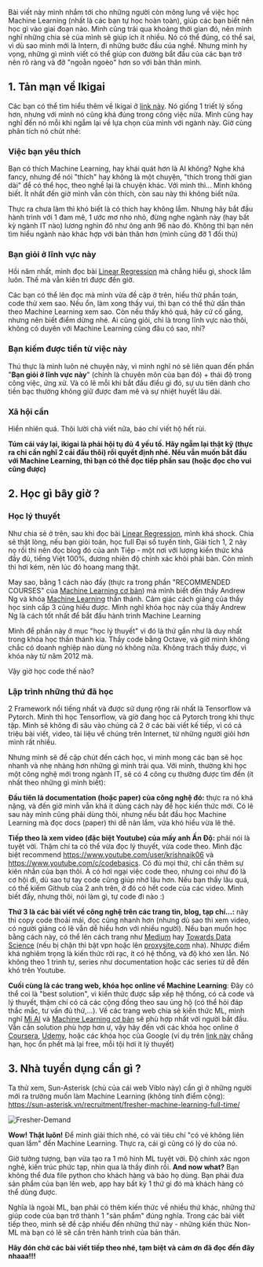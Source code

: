 Bài viết này mình nhắm tới cho những người còn mông lung về việc học Machine Learning (nhất là các bạn tự học hoàn toàn), giúp các bạn biết nên học gì vào giai đoạn nào. Mình cũng trải qua khoảng thời gian đó, nên mình nghĩ những chia sẻ của mình sẽ giúp ích ít nhiều. Nó có thể đúng, có thể sai, vì dù sao mình mới là Intern, đi những bước đầu của nghề. Nhưng mình hy vọng, những gì mình viết có thể giúp con đường bắt đầu của các bạn trở nên rõ ràng và đỡ "ngoằn ngoèo" hơn so với bản thân mình.
## 1. Tản mạn về Ikigai
Các bạn có thể tìm hiểu thêm về Ikigai ở [link này](https://songhantourist.com/van-hoa/ikigai-cong-cu-tim-kiem-y-nghia-cuoc-song-cua-nguoi-nhat.html). Nó giống 1 triết lý sống hơn, nhưng với mình nó cũng khá đúng trong công việc nữa. Mình cũng hay nghĩ đến nó mỗi khi ngẫm lại về lựa chọn của mình với ngành này.  Giờ cùng phân tích nó chút nhé:
### Việc bạn yêu thích
Bạn có thích Machine Learning, hay khái quát hơn là AI không? Nghe khá fancy, nhưng để nói "thích" hay không là một chuyện, "thích trong thời gian dài" để có thể học, theo nghề lại là chuyện khác. Với mình thì... Mình không biết. Ít nhất đến giờ mình vẫn còn thích, còn sau này thì không biết nữa. <br>

Thực ra chưa làm thì khó biết là có thích hay không lắm. Nhưng hãy bắt đầu hành trình với 1 đam mê, 1 ước mơ nho nhỏ, đừng nghe ngành này (hay bất kỳ ngành IT nào) lương nghìn đô như ông anh 96 nào đó.  Không thì bạn nên tìm hiểu ngành nào khác hợp với bản thân hơn (mình cũng đỡ 1 đối thủ)

### Bạn giỏi ở lĩnh vực này
Hồi năm nhất, mình đọc bài [Linear Regression](https://machinelearningcoban.com/2016/12/28/linearregression/) mà chẳng hiểu gì, shock lắm luôn. Thế mà vẫn kiên trì được đến giờ.

Các bạn có thể lên đọc mà mình vừa đề cập ở trên, hiểu thử phần toán, code thử xem sao. Nếu ổn, làm xong thấy vui, thì bạn có thể thử dấn thân theo Machine Learning xem sao. Còn nếu thấy khó quá, hãy cứ cố gắng, nhưng nên biết điểm dừng nhé. Ai cũng giỏi, chỉ là trong lĩnh vực nào thôi, không có duyên với Machine Learning cũng đâu có sao, nhỉ?

### Bạn kiếm được tiền từ việc này
Thú thực là mình luôn né chuyện này, vì mình nghĩ nó sẽ liên quan đến phần "<b>Bạn giỏi ở lĩnh vực này</b>" (chính là chuyên môn của bạn đó) + thái độ trong công việc, ứng xử. Và có lẽ mỗi khi bắt đầu điều gì đó, sự ưu tiên dành cho tiền bạc thường không giữ được đam mê và sự nhiệt huyết lâu dài. 

### Xã hội cần
Hiển nhiên quá. Thôi lười chả viết nữa, báo chí viết hộ hết rùi.

**Túm cái váy lại, ikigai là phải hội tụ đủ 4 yếu tố. Hãy ngẫm lại thật kỹ (thực ra chỉ cần nghĩ 2 cái đầu thôi) rồi quyết định nhé. Nếu vẫn muốn bắt đầu với Machine Learning, thì bạn có thể đọc tiếp phần sau (hoặc đọc cho vui cũng được)**

## 2. Học gì bây giờ ?
### Học lý thuyết
Như chia sẻ ở trên, sau khi đọc bài  [Linear Regression](https://machinelearningcoban.com/2016/12/28/linearregression/), mình khá shock. Chia sẻ thật lòng, nếu bạn giỏi toán, học full Đại số tuyến tính, Giải tích 1, 2 này nọ rồi thì nên đọc blog đó của anh Tiệp - một nơi với lượng kiến thức khá đầy đủ, tiếng Việt 100%, đương nhiên độ chính xác khỏi phải bàn.  Còn mình thì hơi kém, nên lúc đó hoang mang thật.

May sao, bằng 1 cách nào đấy (thực ra trong phần "RECOMMENDED COURSES" của [Machine Learning cơ bản](https://machinelearningcoban.com/)) mà mình biết đến thầy Andrew Ng và khóa [Machine Learning](https://www.coursera.org/learn/machine-learning?utm_source=gg&utm_medium=sem&campaignid=693373197&adgroupid=36745103515&device=c&keyword=machine%20learning%20andrew%20ng&matchtype=e&network=g&devicemodel=&adpostion=1t1&creativeid=156061453588&hide_mobile_promo&gclid=Cj0KEQjwt6fHBRDtm9O8xPPHq4gBEiQAdxotvNEC6uHwKB5Ik_W87b9mo-zTkmj9ietB4sI8-WWmc5UaAi6a8P8HAQ) thần thánh. Cảm giác cách giảng của thầy học sinh cấp 3 cũng hiểu được. Mình nghĩ khóa học này của thầy Andrew Ng là cách tốt nhất để bắt đầu hành trình Machine Learning

Mình để phần này ở mục "học lý thuyết" vì đó là thứ gần như là duy nhất trong khóa học thần thánh kia. Thầy code bằng Octave, và giờ mình không chắc có doanh nghiệp nào dùng nó không nữa. Không trách thầy được, vì khóa này từ năm 2012 mà.

Vậy giờ học code thế nào?
### Lập trình những thứ đã học
2 Framework nổi tiếng nhất và được sử dụng rộng rãi nhất là Tensorflow và Pytorch. Mình thì học Tensorflow, và giờ đang học cả Pytorch trong khi thực tập. Mình sẽ không đi sâu vào chúng cả 2 ở các bài viết kế tiếp, vì có cả triệu bài viết, video, tài liệu về chúng trên Internet, từ những người giỏi hơn mình rất nhiều.

Nhưng mình sẽ đề cập chút đến cách học, vì mình mong các bạn sẽ học nhanh và nhẹ nhàng hơn những gì mình trải qua. Với mình, thường khi học một công nghệ mới trong ngành IT, sẽ có 4 công cụ thường được tìm đến (ít nhất theo những gì mình biết):<br>

<b>Đầu tiên là documentation (hoặc paper) của công nghệ đó:</b> thực ra nó khá nặng, và đến giờ mình vẫn khá ít dùng cách này để học kiến thức mới. Có lẽ sau này mình cũng phải dùng thôi, nhưng nếu bắt đầu học Machine Learning mà đọc docs (paper) thì dễ nản lắm, vừa khó hiểu vừa lê thê.<br>

<b>Tiếp theo là xem video (đặc biệt Youtube) của mấy anh Ấn Độ:</b> phải nói là tuyệt vời. Thậm chí ta có thể vừa đọc lý thuyết, vừa code theo. Mình đặc biệt recommend https://www.youtube.com/user/krishnaik06 và https://www.youtube.com/c/codebasics. Có đủ mọi thứ, chỉ cần thêm sự kiên nhẫn của bạn thôi. À có hơi ngại việc code theo, nhưng coi như đó là cơ hội đi, dù sao tự tay code cũng giúp nhớ lâu hơn. Nếu bạn thấy lâu quá, có thể kiếm Github của 2 anh trên, ở đó có hết code của các video. Mình biết đấy, nhưng thôi, nói làm gì, tự code đi nào :)

<b>Thứ 3 là các bài viết về công nghệ trên các trang tin, blog, tạp chí...:</b> này thì copy code thoải mái, đọc cũng nhanh hơn (nhưng dù sao thì xem video, có người giảng có lẽ vẫn dễ hiểu hơn với nhiều người). Nếu bạn muốn học bằng cách này, có thể lên cách trang như [Medium](https://medium.com/) hay [Towards Data Science](https://towardsdatascience.com) (nếu bị chặn thì bật vpn hoặc lên [proxysite.com](https://www.proxysite.com/) nha). Nhược điểm khá nghiêm trọng là kiến thức rời rạc, ít có hệ thống, và độ khó xen lẫn. Nó không theo 1 trình tự, series như documentation hoặc các series từ dễ đến khó trên Youtube. 

<b>Cuối cùng là các trang web, khóa học online về Machine Learning</b>: Đây có thể coi là "best solution", vì kiến thức được sắp xếp hệ thống, có cả code và lý thuyết, thậm chí có cả các cộng đồng theo sau ủng hộ (có thể hỏi đáp thắc mắc, tư vấn đủ thứ,...). Về các trang web chia sẻ kiến thức ML, mình nghĩ [Mì AI](https://miai.vn/) và [Machine Learning cơ bản](https://machinelearningcoban.com/) sẽ phù hợp nhất với người bắt đầu. Vẫn cần solution phù hợp hơn ư, vậy hãy đến với các khóa học online ở [Coursera](https://www.coursera.org/), [Udemy](https://www.udemy.com/), hoặc các khóa học của Google (ví dụ trên [link này](https://developers.google.com/learn?product=tensorflow) chẳng hạn, học ổn phết mà lại free, mỗi tội hơi ít lý thuyết)

## 3. Nhà tuyển dụng cần gì ?
Ta thử xem, Sun-Asterisk (chủ của cái web Viblo này) cần gì ở những người mới ra trường muốn làm Machine Learning (không tính điểm cộng): https://sun-asterisk.vn/recruitment/fresher-machine-learning-full-time/

![Fresher-Demand](https://images.viblo.asia/6eeb5e00-02c2-4de3-9742-bb5df6a13230.png)

<b>Wow! Thật luôn!</b> Để mình giải thích nhé, có vài tiêu chí "có vẻ không liên quan lắm" đến Machine Learning. Thực ra, cái gì cũng có lý do của nó. 

Giờ tưởng tượng, bạn vừa tạo ra 1 mô hình ML tuyệt vời. Độ chính xác ngon nghẻ, kiến trúc phức tạp, nhìn qua là thấy đỉnh rồi. <b>And now what?</b> Bạn không thể đưa file python cho khách hàng và bảo họ dùng. Bạn phải đưa sản phẩm của bạn lên web, app hay bất kỳ 1 thứ gì đó mà khách hàng có thể dùng được. 

Nghĩa là ngoài ML, bạn phải có thêm kiến thức về nhiều thứ khác, những thứ giúp code của bạn trở thành 1 "sản phẩm" đúng nghĩa. Trong các bài viết tiếp theo, mình sẽ đề cập nhiều đến những thứ này - những kiến thức Non-ML mà bạn có lẽ sẽ cần trên hành trình của bản thân. 

**Hãy đón chờ các bài viết tiếp theo nhé, tạm biệt và cảm ơn đã đọc đến đây nhaaa!!!**